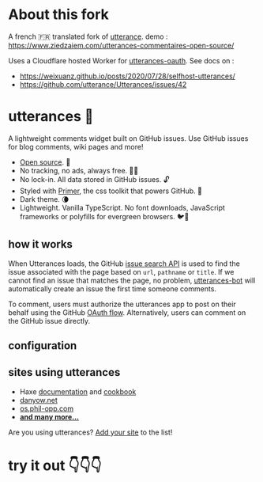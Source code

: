 # About this fork

A french 🇫🇷 translated fork of [utterance](https://github.com/utterance/utterances). demo : https://www.ziedzaiem.com/utterances-commentaires-open-source/

Uses a Cloudflare hosted Worker for [utterances-oauth](https://github.com/utterance/utterances-oauth). See docs on :
- https://weixuanz.github.io/posts/2020/07/28/selfhost-utterances/
- https://github.com/utterance/Utterances/issues/42

# utterances 🔮

A lightweight comments widget built on GitHub issues. Use GitHub issues for blog comments, wiki pages and more!

* [Open source](https://github.com/utterance). 🙌
* No tracking, no ads, always free. 📡🚫
* No lock-in. All data stored in GitHub issues. 🔓
* Styled with [Primer](http://primer.style), the css toolkit that powers GitHub. 💅
* Dark theme. 🌘
* Lightweight. Vanilla TypeScript. No font downloads, JavaScript frameworks or polyfills for evergreen browsers. 🐦🌲

## how it works

When Utterances loads, the GitHub [issue search API](https://developer.github.com/v3/search/#search-issues) is used to find the issue associated with the page based on `url`, `pathname` or `title`. If we cannot find an issue that matches the page, no problem, [utterances-bot](https://github.com/utterances-bot) will automatically create an issue the first time someone comments.

To comment, users must authorize the utterances app to post on their behalf using the GitHub [OAuth flow](https://developer.github.com/v3/oauth/#web-application-flow). Alternatively, users can comment on the GitHub issue directly.

## configuration

## sites using utterances

* Haxe [documentation](https://haxe.org/manual) and [cookbook](https://code.haxe.org/)
* [danyow.net](https://danyow.net)
* [os.phil-opp.com](https://os.phil-opp.com/second-edition)
* **[and many more...](https://github.com/utterance/utterances/blob/master/SITES.md#sites-using-utterances)**

Are you using utterances? [Add your site](https://github.com/utterance/utterances/edit/master/SITES.md) to the list!

# try it out 👇👇👇
